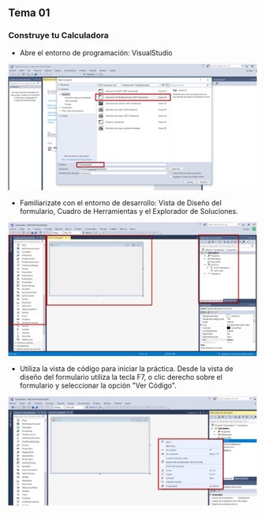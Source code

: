 ## Tema 01
### Construye tu Calculadora

- Abre el entorno de programación: VisualStudio

![VisualStudio](https://github.com/subautis/practicas_poo/blob/master/poo_01/practica_calculadora_01.png)

- Familiarizate con el entorno de desarrollo: Vista de Diseño del formulario, Cuadro de Herramientas y el Explorador de Soluciones.

![Entorno de Desarrollo](https://github.com/subautis/practicas_poo/blob/master/poo_01/practica_calculadora_02.png)

- Utiliza la vista de código para iniciar la práctica. Desde la vista de diseño del formulario utiliza la tecla F7, o clic derecho sobre el formulario y seleccionar la opción "Ver Código".

![A trabajar](https://github.com/subautis/practicas_poo/blob/master/poo_01/practica_calculadora_03.png)